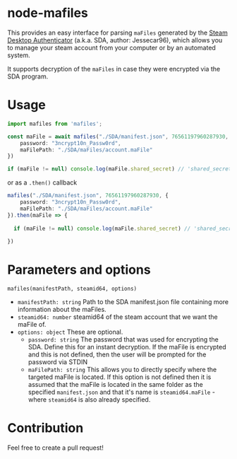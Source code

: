 # node-mafiles

This provides an easy interface for parsing `maFiles` generated by the [Steam Desktop Authenticator](https://github.com/Jessecar96/SteamDesktopAuthenticator) (a.k.a. SDA, author: Jessecar96), which allows you to manage your steam account from your computer or by an automated system.

It supports decryption of the `maFiles` in case they were encrypted via the SDA program.

# Usage

```ts
import mafiles from 'mafiles';

const maFile = await mafiles("./SDA/manifest.json", 76561197960287930, {
    password: "3ncrypt10n_Passw0rd",
    maFilePath: "./SDA/maFiles/account.maFile"
})

if (maFile != null) console.log(maFile.shared_secret) // 'shared_secret of the account'
```
or as a `.then()` callback
```ts
mafiles("./SDA/manifest.json", 76561197960287930, {
    password: "3ncrypt10n_Passw0rd",
    maFilePath: "./SDA/maFiles/account.maFile"
}).then(maFile => {
    
  if (maFile != null) console.log(maFile.shared_secret) // 'shared_secret of the account'
  
})
```

# Parameters and options
`mafiles(manifestPath, steamid64, options)`
- `manifestPath: string` Path to the SDA manifest.json file containing more information about the maFiles.
- `steamid64: number` steamid64 of the steam account that we want the maFile of.
- `options: object` These are optional.
  - `password: string` The password that was used for encrypting the SDA. Define this for an instant decryption. If the maFile is encrypted and this is not defined, then the user will be prompted for the password via STDIN
  - `maFilePath: string` This allows you to directly specify where the targeted maFile is located. If this option is not defined then it is assumed that the maFile is located in the same folder as the specified `manifest.json` and that it's name is `steamid64.maFile` - where `steamid64` is also already specified.

# Contribution
Feel free to create a pull request!
